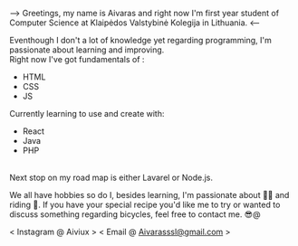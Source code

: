--> Greetings, my name is Aivaras and right now I'm first year student of Computer Science at Klaipėdos Valstybinė Kolegija in Lithuania. <--

Eventhough I don't a lot of knowledge yet regarding programming, I'm passionate about learning and improving.
<br>Right now I've got fundamentals of :
<ul>
<li>HTML</li>
<li>CSS</li>
<li>JS</li>
</ul>
Currently learning to use and create with:
<ul>
 <li>React</li>
 <li>Java</li>
 <li>PHP</li>
 </ul>
<br>Next stop on my road map is either Lavarel or Node.js.

We all have hobbies so do I, besides learning, I'm passionate about :cook: and riding :bicyclist:. 
If you have your special recipe you'd like me to try or wanted to discuss something regarding bicycles, feel free to contact me. :sunglasses:@

< Instagram @ Aiviux >
< Email @ Aivarasssl@gmail.com >
